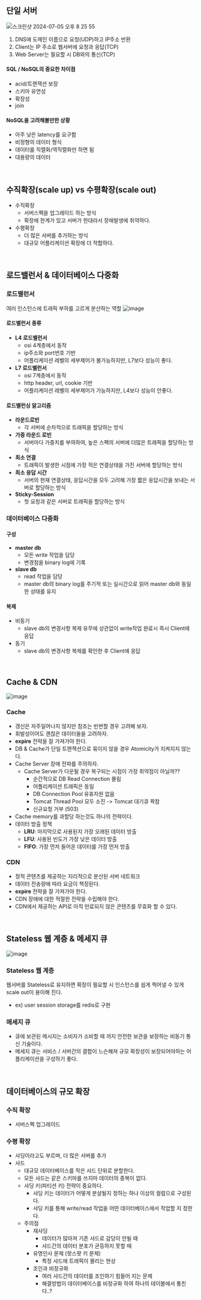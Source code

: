 ## 단일 서버
![스크린샷 2024-07-05 오후 8 25 55](https://github.com/NNIIE/book-review/assets/58434352/0261d78a-8717-4187-b095-fa1ca5004828)

1. DNS에 도메인 이름으로 요청(UDP)하고 IP주소 반환
2. Client는 IP 주소로 웹서버에 요청과 응답(TCP)
3. Web Server는 필요할 시 DB와의 통신(TCP)

#### SQL / NoSQL의 중요한 차이점
* acid/트랜잭션 보장
* 스키마 유연성
* 확장성
* join

#### NoSQL을 고려해볼만한 상황
* 아주 낮은 latency를 요구함
* 비정형의 데이터 형식
* 데이터를 직렬화/역직렬화만 하면 됨
* 대용량의 데이터

<br>

## 수직확장(scale up) vs 수평확장(scale out)
* 수직확장
  * 서버스펙을 업그레이드 하는 방식
  * 확장에 한계가 있고 서버가 한대라서 장애발생에 취약하다.
* 수평확장
  * 더 많은 서버를 추가하는 방식
  * 대규모 어플리케이션 확장에 더 적합하다.

<br>

## 로드밸런서 & 데이터베이스 다중화
### 로드밸런서
여러 인스턴스에 트래픽 부하를 고르게 분산하는 역할
![image](https://github.com/NNIIE/book-review/assets/58434352/042082c4-bc2b-45af-a5d2-47aa3d316e2b)
#### 로드밸런서 종류
* **L4 로드밸런서**
  * osi 4계층에서 동작
  * ip주소와 port번호 기반
  * 어플리케이션 레벨의 세부제어가 불가능하지만, L7보다 성능이 좋다.
* **L7 로드밸런서**
  * osi 7계층에서 동작
  * http header, url, cookie 기반
  * 어플리케이션 레벨의 세부제어가 가능하지만, L4보다 성능이 안좋다. 
#### 로드밸런싱 알고리즘
* **라운드로빈**
  * 각 서버에 순차적으로 트래픽을 할당하는 방식
* **가중 라운드 로빈**
  * 서버마다 가중치를 부여하여, 높은 스펙의 서버에 더많은 트래픽을 할당하는 방식
* **최소 연결**
  * 트래픽이 발생한 시점에 가장 적은 연결상태을 가진 서버에 할당하는 방식
* **최소 응답 시간**
  * 서버의 현재 연결상태, 응답시간을 모두 고려해 가장 짧은 응답시간을 보내는 서버로 할당하는 방식
* **Sticky-Session**
  * 첫 요청과 같은 서버로 트래픽을 할당하는 방식
### 데이터베이스 다중화
#### 구성
* **master db**
  * 모든 write 작업을 담당
  * 변경점을 binary log에 기록
* **slave db**
  * read 작업을 담당
  * master db의 binary log를 주기적 또는 실시간으로 읽어 master db와 동일한 상태를 유지
#### 복제
* 비동기
  * slave db의 변경사항 복제 유무에 상관없이 write작업 완료시 즉시 Client에 응답
* 동기
  * slave db의 변경사항 복제를 확인한 후 Client에 응답
 
<br>

## Cache & CDN
![image](https://github.com/NNIIE/book-review/assets/58434352/8502d347-36a7-4bd3-956c-e5af1cfb3736)
### Cache
* 갱신은 자주일어나지 않지만 참조는 빈번할 경우 고려해 보자.
* 휘발성이어도 괜찮은 데이터들을 고려하자.
* **expire** 전략을 잘 가져가야 한다.
* DB & Cache가 단일 트랜잭션으로 묶이지 않을 경우 Atomicity가 지켜지지 않는다.
* Cache Server 장애 전파를 주의하자.
  * Cache Server가 다운될 경우 복구되는 시점이 가장 취약점이 아닐까??
    * 순간적으로 DB Read Connection 몰림
    * 어플리케이션 트래픽은 동일
    * DB Connection Pool 유휴자원 없음
    * Tomcat Thread Pool 모두 소진 -> Tomcat 대기큐 꽉참
    * 신규요청 거부 (503)
* Cache memory를 과할당 하는것도 하나의 전략이다.
* 데이터 방출 정책
  * **LRU**: 마지막으로 사용된지 가장 오래된 데이터 방출
  * **LFU**: 사용된 빈도가 가장 낮은 데이터 방출
  * **FIFO**: 가장 먼저 들어온 데이터를 가장 먼저 방출
### CDN
* 정적 콘텐츠를 제공하는 지리적으로 분산된 서버 네트워크
* 데이터 전송량에 따라 요금이 책정된다.
* **expire** 전략을 잘 가져가야 한다.
* CDN 장애에 대한 적절한 전략을 수립해야 한다.
* CDN에서 제공하는 API로 아직 만료되지 않은 콘텐츠를 무효화 할 수 있다.

<br>

## Stateless 웹 계층 & 메세지 큐
![image](https://github.com/NNIIE/book-review/assets/58434352/103a2c92-780c-421a-a81a-6fe35cc930d8)
### Stateless 웹 계층
웹서버를 Stateless로 유지하면 확장이 필요할 시 인스턴스를 쉽게 찍어낼 수 있게 scale out이 용이해 진다.
* ex) user session storage를 redis로 구현

### 메세지 큐
* 큐에 보관된 메시지는 소비자가 소비할 때 까지 안전한 보관을 보장하는 비동기 통신 기술이다.
* 메세지 큐는 서비스 / 서버간의 결합이 느슨해져 규모 확장성이 보장되어야하는 어플리케이션을 구성하기 좋다.

<br>

## 데이터베이스의 규모 확장
### 수직 확장
* 서버스펙 업그레이드
### 수평 확장
* 샤딩이라고도 부르며, 더 많은 서버를 추가
* 샤드
  * 대규모 데이터베이스를 작은 샤드 단위로 분할한다.
  * 모든 샤드는 같은 스키마를 쓰지마 데이터의 중복이 없다.
  * 샤딩 키(파티션 키) 전략이 중요하다.
    * 샤딩 키는 데이터가 어떻게 분살될지 정하는 하나 이상의 컬럼으로 구성된다.
    * 샤딩 키를 통해 write/read 작업을 어떤 데이터베이스에서 작업할 지 정한다.
  * 주의점
    * 재샤딩
      * 데이터가 많아져 기존 샤드로 감당이 안될 때
      * 샤드간의 데이터 분포가 균등하지 못할 때
    * 유명인사 문제 (핫스팟 키 문제)
      * 특정 샤드에 트래픽이 몰리는 현상
    * 조인과 비정규화
      * 여러 샤드간의 데이터를 조인하기 힘들어 지는 문제
      * 해결방법이 데이터베이스를 비정규화 하여 하나의 테이블에서 퉁친다..?
 





